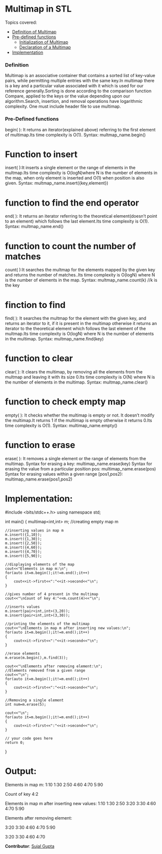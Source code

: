 # Multimap in STL

Topics covered:
- [Definition of Multimap](#definition)
- [Pre-defined functions](#pre-defined-functions)
    - [Initialization of Multimap](#initialization-of-a-multimap)
    - [Declaration of a Multimap](#declaration-of-a-multimap)
- [Implementation](#implementation-of-a-multimap)


### Definition
<p> Multimap is an associative container that contains a sorted list of key-value pairs, while permitting multiple 
entries with the same key.In multimap there is a key and a particular value associated with it which is used for 
our reference generally.Sorting is done according to the comparison function Compare, applied to the keys or the
value depending upon our algorithm.Search, insertion, and removal operations have logarithmic complexity.
One must include <map> header file to use multimap. </p>

### Pre-Defined functions

begin( ): It returns an iterator(explained above) referring to the first element of multimap.Its time complexity is O(1).
Syntax:
multmap_name.begin()

# Function to insert
insert( ):It inserts a single element or the range of elements in the multmap.Its time complexity is O(logN)where N is the number of elements in the map, when only element is inserted and O(1) when position is also given.
Syntax:
multmap_name.insert({key,element})

# function to find the end operator
end( ): It returns an iterator referring to the theoretical element(doesn’t point to an element) which follows the last element.Its time complexity is O(1).
Syntax:
multmap_name.end()

# function to count the number of matches
count( ):It searches the multmap for the elements mapped by the given key and returns the number of matches..Its time complexity is O(logN) where N is the number of elements in the map.
Syntax:
multmap_name.count(k) //k is the key

# finction to find
find( ): It searches the multmap for the element with the given key, and returns an iterator to it, if it is present in the multimap otherwise it returns an iterator to the theoretical element which follows the last element of the multmap.Its time complexity is O(logN) where N is the number of elements in the multimap.
Syntax:
multmap_name.find(key)

# function to clear
clear( ): It clears the multimap, by removing all the elements from the multmap and leaving it with its size 0.Its time complexity is O(N) where N is the number of elements in the multimap.
Syntax:
multmap_name.clear()

# function to check empty map
empty( ): It checks whether the multimap is empty or not. It doesn’t modify the multimap.It returns 1 if the multimap is empty otherwise it returns 0.Its time complexity is O(1).
Syntax:
multimap_name.empty()

# function to erase
erase( ): It removes a single element or the range of elements from the multimap.
Syntax for erasing a key:
multimap_name.erase(key)
Syntax for erasing the value from a particular position pos:
multimap_name.erase(pos)
Syntax for erasing values within a given range [pos1,pos2):
multimap_name.erase(pos1,pos2)

# Implementation:

                                                            
#include <bits/stdc++.h>
using namespace std;
 
int main() {
    multimap<int,int> m;  //creating empty map m
    
    //inserting values in map m
    m.insert({1,10});
    m.insert({1,30});
    m.insert({2,50});
    m.insert({4,60});
    m.insert({4,70});
    m.insert({5,90});
    
    //displaying elements of the map
    cout<<"Elements in map m:\n";
    for(auto it=m.begin();it!=m.end();it++)
    {
        cout<<it->first<<":"<<it->second<<"\n";
    }
    
    //gives number of 4 present in the multimap
    cout<<"\nCount of key 4:"<<m.count(4)<<"\n";
    
    //inserts values 
    m.insert(pair<int,int>(3,20));
    m.insert(pair<int,int>(3,30));
    
    //printing the elements of the multimap
    cout<<"\nElements in map m after inserting new values:\n";
    for(auto it=m.begin();it!=m.end();it++)
    {
        cout<<it->first<<":"<<it->second<<"\n";
    }
    
    //erase elements
    m.erase(m.begin(),m.find(3));
    
    cout<<"\nElements after removing element:\n";
    //Elements removed from a given range
    cout<<"\n";
    for(auto it=m.begin();it!=m.end();it++)
    {
        cout<<it->first<<":"<<it->second<<"\n";
    }
    
    //Removing a single element 
    int num=m.erase(5);
    
    cout<<"\n";
    for(auto it=m.begin();it!=m.end();it++)
    {
        cout<<it->first<<":"<<it->second<<"\n";
    }
    
    // your code goes here
    return 0;
}

# Output:

Elements in map m:
1:10
1:30
2:50
4:60
4:70
5:90

Count of key 4:2

Elements in map m after inserting new values:
1:10
1:30
2:50
3:20
3:30
4:60
4:70
5:90

Elements after removing element:

3:20
3:30
4:60
4:70
5:90

3:20
3:30
4:60
4:70
                                              

   **Contributor**: [Sujal Gupta](https://github.com/sujal2048)                                           